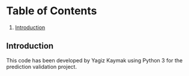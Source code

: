 # Table of Contents
1. [Introduction](README.md#introduction)



## Introduction

This code has been developed by Yagiz Kaymak using Python 3 for the prediction validation project.
